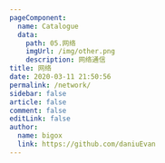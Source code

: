 ```yaml
---
pageComponent:
  name: Catalogue
  data:
    path: 05.网络
    imgUrl: /img/other.png
    description: 网络通信
title: 网络
date: 2020-03-11 21:50:56
permalink: /network/
sidebar: false
article: false
comment: false
editLink: false
author:
  name: bigox
  link: https://github.com/daniuEvan
---
```

